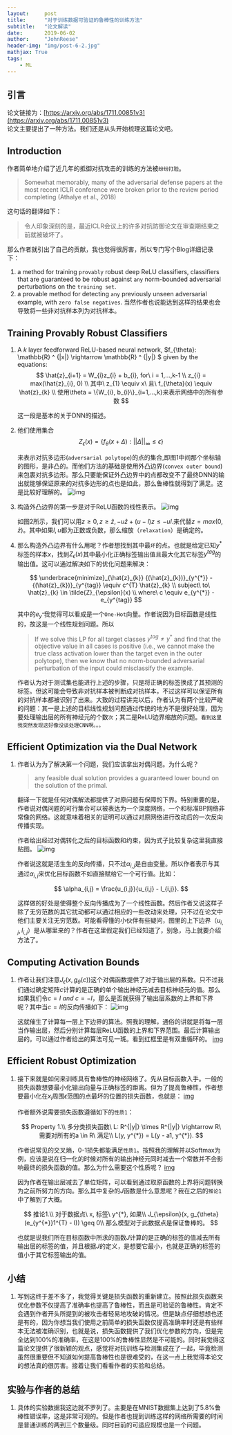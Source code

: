 ```yaml
---
layout:     post
title:      "对于训练数据可验证的鲁棒性的训练方法"
subtitle:   "论文解读"
date:       2019-06-02
author:     "JohnReese"
header-img: "img/post-6-2.jpg"
mathjax: True
tags:
    - ML
---
```


## 引言
论文链接为：[https://arxiv.org/abs/1711.00851v3](https://arxiv.org/abs/1711.00851v3)  
论文主要提出了一种方法。我们还是从头开始梳理这篇论文吧。

## Introduction

作者简单地介绍了近几年的抵御对抗攻击的训练的方法被`纷纷打脸`。
>  Somewhat memorably, many of the adversarial defense papers at the most recent ICLR conference were broken prior to the review period completing (Athalye et al., 2018)

这句话的翻译如下：
> 令人印象深刻的是，最近ICLR会议上的许多对抗防御论文在审查期结束之前就被破坏了。

那么作者就引出了自己的贡献，我也觉得很厉害，所以专门写个Blog详细记录下：
1. a method for training `provably` robust deep ReLU classifiers, classifiers that are guaranteed
to be robust against `any` norm-bounded adversarial perturbations on the `training set`.
2. a provable method for detecting `any` previously unseen adversarial example, with `zero false negatives`. 当然作者也说能达到这样的结果也会导致将一些非对抗样本列为对抗样本。


## Training Provably Robust Classifiers
1. A $k$ layer feedforward ReLU-based neural network, $f_{\theta}: \mathbb{R} ^ {|x|} \rightarrow \mathbb{R} ^ {|y|} $ given by the equations:
    $$
    \hat{z}_{i+1} = W_{i}z_{i} + b_{i}, for\ i = 1,...,k-1 \\
    z_{i} = max(\hat{z}_{i}, 0) \\
    其中\ z_{1} \equiv x\  且\ f_{\theta}(x) \equiv \hat{z}_{k} \\
    使用\theta = \{W_{i}, b_{i}\}_{i=1,...,k}来表示网络中的所有参数
    $$

    这一段是基本的关于DNN的描述。
2. 他们使用集合
    $$
    Z_{\epsilon}(x) = \{f_{\theta}(x + \Delta):{||\Delta||}_{\infty} \leq \epsilon \}
    $$

    来表示对抗多边形(`adversarial polytope`)的点的集合,即图1中间那个坐标轴的图形，是非凸的。而他们方法的基础是使用外凸边界(`convex outer bound`)来包裹对抗多边形。那么只要能保证外凸边界中的点都改变不了最终DNN的输出就能够保证原来的对抗多边形的点也是如此，那么鲁棒性就得到了满足。这是比较好理解的。
    ![img](/img/2019-6-2/image1.JPG)

3. 构造外凸边界的第一步是对于ReLU函数的线性表示。
    ![img](/img/2019-6-2/image2.JPG)

    如图2所示，我们可以用$z \geq 0, z \geq \hat{z}, -u\hat{z} + (u - l)z \leq -ul.$来代替$z = max(0, \hat{z})$。其中如果$l,u$都为正数或负数，那么缩放（`relaxation`）是确定的。

4. 那么构造外凸边界有什么用呢？作者想找到其中最`坏`的点。也就是给定已知$y^{*}$标签的样本$x$，找到$Z_{\epsilon}(x)$其中最小化正确标签输出值且最大化其它标签$y^{tag}$的输出值。这可以通过解决如下的优化问题来解决：

    $$
    \underbrace{minimize}_{\hat{z}_{k}} {(\hat{z}_{k})}_{y^{*}} - {(\hat{z}_{k})}_{y^{tag}} \equiv c^{T} \hat{z}_{k} \\
    subject\ to\ \hat{z}_{k} \in \tilde{Z}_{\epsilon}(x) \\
    where\ c \equiv e_{y^{*}} - e_{y^{tag}}
    $$

    其中的$e_{y^{*}}$我觉得可以看成是一个`One-Hot`向量。作者说因为目标函数是线性的，故这是一个线性规划问题。所以

    > If we solve this LP for all target classes $y^{tag} \neq y^{*}$ and find that the objective value in all cases is positive (i.e., we cannot make the true class activation lower than the target even in the outer polytope), then we know that no norm-bounded adversarial perturbation of the input could misclassify the example.

    作者认为对于测试集也能进行上述的步骤，只是将正确的标签换成了其预测的标签。但这可能会导致非对抗样本被判断成对抗样本，不过这样可以保证所有的对抗样本都被识别了出来。大致的过程讲完以后，作者认为有两个比较严峻的问题：其一是上述的目标线性规划问题通过传统的地方不是很好处理，因为要处理输出层的所有神经元的个数`次`；其二是ReLU边界缩放的问题。`看到这里我突然发现这好像没谈处理CNN啊。。。`

## Efficient Optimization via the Dual Network
1. 作者认为为了解决第一个问题，我们应该拿出对偶问题。为什么呢？
    >  any feasible dual solution provides a guaranteed lower bound on the solution of the primal.

    翻译一下就是任何对偶解法都提供了对原问题有保障的下界。特别重要的是，作者说对偶问题的可行集合可以被表达为一个深度网络，一个和标准BP网络非常像的网络。这就意味着相关的证明可以通过对原网络进行改动后的一次反向传播实现。

    作者给出经过对偶转化之后的目标函数和约束，因为式子比较复杂这里我直接贴图。
    ![img](/img/2019-6-2/image3.JPG)

    作者说这就是活生生的反向传播，只不过$\alpha_{i,j}$是自由变量。所以作者表示与其通过$\alpha_{i,j}$来优化目标函数不如直接赋给它一个可行值。比如：

    $$
    \alpha_{i,j} = \frac{u_{i,j}}{u_{i,j} - l_{i,j}}.
    $$

    这样做的好处是使得整个反向传播成为了一个线性函数。然后作者又说这样子除了无穷范数的其它扰动都可以通过相应的一些改动来处理，只不过在论文中他们主要关注无穷范数。可能看得懂的小伙伴有些疑问，图里的上下边界（$u_{i,j}, l_{i,j}$）是从哪里来的？作者在这里假定我们已经知道了，别急，马上就要介绍方法了。

## Computing Activation Bounds
1. 作者让我们注意$J_{\epsilon}(x, g_{\theta}(c))$这个对偶函数提供了对于输出层的系数。只不过我们通过确定矩阵$c$计算的是正确的单个输出神经元减去目标神经元的值。那么如果我们令$c = I\ and \ c = -I$，那么是否就获得了输出层系数的上界和下界呢？其中当$c = I$的反向传播如下：
    ![img](/img/2019-6-2/image4.JPG)

    这就催生了计算每一层上下边界的算法。照我的理解，通俗的讲就是将每一层当作输出层，然后分别计算每层ReLU函数的上界和下界范围。最后计算输出层的。可以通过作者给出的算法可见一斑。看到红框里是有双重循环的。
    [img](/img/2019-6-2/image5.JPG)

## Efficient Robust Optimization
1. 接下来就是如何来训练具有鲁棒性的神经网络了。先从目标函数入手。一般的损失函数想要最小化输出向量与正确标签的距离。但为了提高鲁棒性，作者想要最小化在$x_{i}$周围$\epsilon$范围的点最坏的位置的损失函数，也就是：
    [img](/img/2019-6-2/image6.JPG)

    作者额外说需要损失函数遵循如下的`性质1`：

    $$
    Property 1.\\
    多分类损失函数\ L: R^{|y|} \times R^{|y|} \rightarrow R\ 需要对所有的a \in R\ 满足\\
    L(y, y^{*}) = L(y - a1, y^{*}).
    $$

    作者说常见的交叉熵，0-1损失都能满足`性质1`。按照我的理解并以Softmax为例，应该是说在归一化的时候对所有的输出神经元同时减去一个常数并不会影响最终的损失函数的值。那么为什么需要这个性质呢？
    [img](/img/2019-6-2/image7.JPG)

    因为作者在输出层减去了单位矩阵，可以看到通过取原函数的上界将问题转换为之前所努力的方向。那么其中复杂的$J$函数是什么意思呢？我在之后的`推论1`中了解到了大概。

    $$
    推论1.\\
    对于数据点\ x, 标签\ y^{*}, 如果\\
    J_{\epsilon}(x, g_{\theta}(e_{y^{*}}1^{T} - I)) \geq 0\\
    那么模型对于此数据点是保证鲁棒的。
    $$

    也就是说我们所在目标函数中所求的函数$J$计算的是正确的标签的值减去所有输出层的标签的值，并且根据$J$的定义，是想要它最小，也就是正确的标签的值小于其它标签输出的值。

## 小结
1. 写到这终于差不多了，我觉得关键是损失函数的重新建立。按照此损失函数来优化参数不仅提高了准确率也提高了鲁棒性，而且是可验证的鲁棒性。肯定不会遇到作者开头所提到的被攻击者轻易地攻破的情况。但是缺点仔细想想也还是有的，因为你想当我们使用之前简单的损失函数仅提高准确率时还是有些样本无法被准确识别，也就是说，损失函数提供了我们优化参数的方向，但是完全达到100%的准确率，在这是100%的鲁棒性显然是不可能的。同时我觉得这篇论文提供了很新颖的观点，感觉将对抗训练与检测集成在了一起，毕竟检测虽然很重要但不知道如何提高鲁棒性也是很难受的，在这一点上我觉得本论文的想法真的很厉害。接着让我们看看作者的实验和总结。

## 实验与作者的总结
1. 具体的实验数据我这边就不罗列了。主要是在MNIST数据集上达到了5.8%鲁棒性错误率，这是非常可观的。但是作者也提到训练这样的网络所需要的时间是普通训练的两到三个数量级。同时目前的可适应规模也是一个问题。


